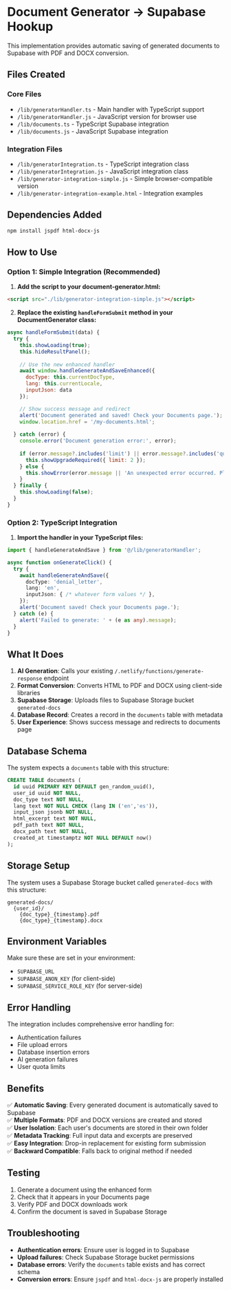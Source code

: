 # Document Generator → Supabase Hookup

This implementation provides automatic saving of generated documents to Supabase with PDF and DOCX conversion.

## Files Created

### Core Files
- `/lib/generatorHandler.ts` - Main handler with TypeScript support
- `/lib/generatorHandler.js` - JavaScript version for browser use
- `/lib/documents.ts` - TypeScript Supabase integration
- `/lib/documents.js` - JavaScript Supabase integration

### Integration Files
- `/lib/generatorIntegration.ts` - TypeScript integration class
- `/lib/generatorIntegration.js` - JavaScript integration class
- `/lib/generator-integration-simple.js` - Simple browser-compatible version
- `/lib/generator-integration-example.html` - Integration examples

## Dependencies Added

```bash
npm install jspdf html-docx-js
```

## How to Use

### Option 1: Simple Integration (Recommended)

1. **Add the script to your document-generator.html:**

```html
<script src="./lib/generator-integration-simple.js"></script>
```

2. **Replace the existing `handleFormSubmit` method in your DocumentGenerator class:**

```javascript
async handleFormSubmit(data) {
  try {
    this.showLoading(true);
    this.hideResultPanel();
    
    // Use the new enhanced handler
    await window.handleGenerateAndSaveEnhanced({
      docType: this.currentDocType,
      lang: this.currentLocale,
      inputJson: data
    });

    // Show success message and redirect
    alert('Document generated and saved! Check your Documents page.');
    window.location.href = '/my-documents.html';
    
  } catch (error) {
    console.error('Document generation error:', error);
    
    if (error.message?.includes('limit') || error.message?.includes('quota')) {
      this.showUpgradeRequired({ limit: 2 });
    } else {
      this.showError(error.message || 'An unexpected error occurred. Please try again.');
    }
  } finally {
    this.showLoading(false);
  }
}
```

### Option 2: TypeScript Integration

1. **Import the handler in your TypeScript files:**

```typescript
import { handleGenerateAndSave } from '@/lib/generatorHandler';

async function onGenerateClick() {
  try {
    await handleGenerateAndSave({
      docType: 'denial_letter',
      lang: 'en',
      inputJson: { /* whatever form values */ },
    });
    alert('Document saved! Check your Documents page.');
  } catch (e) {
    alert('Failed to generate: ' + (e as any).message);
  }
}
```

## What It Does

1. **AI Generation**: Calls your existing `/.netlify/functions/generate-response` endpoint
2. **Format Conversion**: Converts HTML to PDF and DOCX using client-side libraries
3. **Supabase Storage**: Uploads files to Supabase Storage bucket `generated-docs`
4. **Database Record**: Creates a record in the `documents` table with metadata
5. **User Experience**: Shows success message and redirects to documents page

## Database Schema

The system expects a `documents` table with this structure:

```sql
CREATE TABLE documents (
  id uuid PRIMARY KEY DEFAULT gen_random_uuid(),
  user_id uuid NOT NULL,
  doc_type text NOT NULL,
  lang text NOT NULL CHECK (lang IN ('en','es')),
  input_json jsonb NOT NULL,
  html_excerpt text NOT NULL,
  pdf_path text NOT NULL,
  docx_path text NOT NULL,
  created_at timestamptz NOT NULL DEFAULT now()
);
```

## Storage Setup

The system uses a Supabase Storage bucket called `generated-docs` with this structure:
```
generated-docs/
  {user_id}/
    {doc_type}_{timestamp}.pdf
    {doc_type}_{timestamp}.docx
```

## Environment Variables

Make sure these are set in your environment:
- `SUPABASE_URL`
- `SUPABASE_ANON_KEY` (for client-side)
- `SUPABASE_SERVICE_ROLE_KEY` (for server-side)

## Error Handling

The integration includes comprehensive error handling for:
- Authentication failures
- File upload errors
- Database insertion errors
- AI generation failures
- User quota limits

## Benefits

✅ **Automatic Saving**: Every generated document is automatically saved to Supabase  
✅ **Multiple Formats**: PDF and DOCX versions are created and stored  
✅ **User Isolation**: Each user's documents are stored in their own folder  
✅ **Metadata Tracking**: Full input data and excerpts are preserved  
✅ **Easy Integration**: Drop-in replacement for existing form submission  
✅ **Backward Compatible**: Falls back to original method if needed  

## Testing

1. Generate a document using the enhanced form
2. Check that it appears in your Documents page
3. Verify PDF and DOCX downloads work
4. Confirm the document is saved in Supabase Storage

## Troubleshooting

- **Authentication errors**: Ensure user is logged in to Supabase
- **Upload failures**: Check Supabase Storage bucket permissions
- **Database errors**: Verify the `documents` table exists and has correct schema
- **Conversion errors**: Ensure `jspdf` and `html-docx-js` are properly installed
